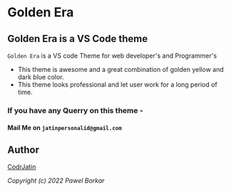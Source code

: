 # Golden Era
## Golden Era is a VS Code theme 
`Golden Era` is a VS code Theme for web developer's and Programmer's

* This theme is awesome and a great combination of golden yellow and dark blue color.
* This theme looks professional and let user work for a long period of time.

### If you have any Querry on this theme -
#### Mail Me on `jatinpersonalid@gmail.com`

## Author
[CodrJatin]()


*Copyright (c) 2022 Pawel Borkar*
